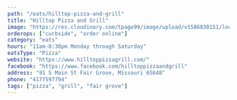 ```yaml
---
path: "/eats/hilltop-pizza-and-grill"
title: "Hilltop Pizza and Grill"
image: "https://res.cloudinary.com/tpage99/image/upload/v1586830151/local417eats/local417eatslogo.png"
orderops: ["curbside", "order online"]
category: "eats"
hours: "11am-8:30pm Monday through Saturday"
eatsType: "Pizza"
website: "https://www.hilltoppizzagrill.com/"
facebook: "https://www.facebook.com/hilltoppizzaandgrill"
address: "91 S Main St Fair Grove, Missouri 65648"
phone: "4177597794"
tags: ["pizza", "grill", "fair grove"]
---
```

